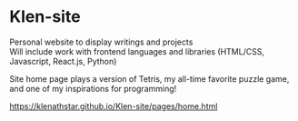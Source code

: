 # Klen-site
Personal website to display writings and projects <br>
Will include work with frontend languages and libraries (HTML/CSS, Javascript, React.js, Python)

Site home page plays a version of Tetris, my all-time favorite puzzle game, and one of my inspirations for programming!

https://klenathstar.github.io/Klen-site/pages/home.html
